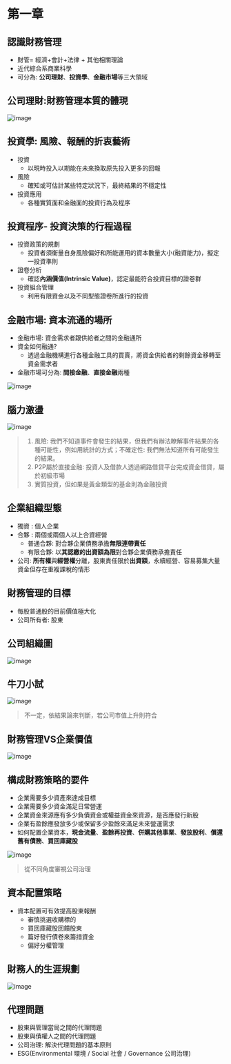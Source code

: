 # 第一章
## 認識財務管理
* 財管= 經濟+會計+法律 + 其他相關理論
* 近代綜合系商業科學
* 可分為: **公司理財**、**投資學**、**金融市場**等三大領域
## 公司理財:財務管理本質的體現
![image](https://user-images.githubusercontent.com/62127656/154001044-ef099931-c3da-4ed3-81d7-cb6f5401fafb.png)
## 投資學: 風險、報酬的折衷藝術
* 投資
   * 以現時投入以期能在未來換取原先投入更多的回報
* 風險
   * 確知或可估計某些特定狀況下，最終結果的不穩定性
* 投資應用
   * 各種實質面和金融面的投資行為及程序
## 投資程序- 投資決策的行程過程
* 投資政策的規劃
   * 投資者須衡量自身風險偏好和所能運用的資本數量大小(融資能力)，擬定一投資準則
* 證卷分析
   * 確認**內涵價值(Intrinsic Value)**，認定最能符合投資目標的證卷群
* 投資組合管理
   * 利用有限資金以及不同型態證卷所進行的投資
## 金融市場: 資本流通的場所
* 金融市場: 資金需求者跟供給者之間的金融通所
* 資金如何融通?
   * 透過金融機構進行各種金融工具的買賣，將資金供給者的剩餘資金移轉至資金需求者
* 金融市場可分為: **間接金融**、**直接金融**兩種

![image](https://user-images.githubusercontent.com/62127656/154003681-f7b5e5d3-0b4e-4c56-b61d-a3a47286804b.png)

## 腦力激盪
![image](https://user-images.githubusercontent.com/62127656/154005924-85bf229d-f086-4093-94e6-f29c28875eb6.png)
>1. 風險: 我們不知道事件會發生的結果，但我們有辦法瞭解事件結果的各種可能性，例如用統計的方式；不確定性: 我們無法知道所有可能發生的結果。
>2. P2P屬於直接金融: 投資人及借款人透過網路借貸平台完成資金借貸，屬於初級市場
>3. 實質投資，但如果是黃金類型的基金則為金融投資
## 企業組織型態
* 獨資 : 個人企業
* 合夥 : 兩個或兩個人以上合資經營
   * 普通合夥: 對合夥企業債務承擔**無限連帶責任**
   * 有限合夥: 以**其認繳的出資額為限**對合夥企業債務承擔責任
* 公司: **所有權**與**經營權**分離，股東責任限於**出資額**，永續經營、容易募集大量資金但存在重複課稅的情形

## 財務管理的目標
* 每股普通股的目前價值極大化
* 公司所有者: 股東
## 公司組織圖
![image](https://user-images.githubusercontent.com/62127656/153999923-169579da-3d7c-4e15-9661-e9342c518fdc.png)
## 牛刀小試
![image](https://user-images.githubusercontent.com/62127656/154006917-6cd6b766-ffd8-4fef-b72e-8f4e2b896377.png)
>不一定，依結果論來判斷，若公司市值上升則符合

## 財務管理VS企業價值
![image](https://user-images.githubusercontent.com/62127656/154007365-3635d8d9-24b3-426e-b4df-e3b78b7e6dcd.png)
## 構成財務策略的要件
* 企業需要多少資產來達成目標
* 企業需要多少資金滿足日常營運
* 企業資金來源應有多少負債資金或權益資金來資源，是否應發行新股
* 企業有盈餘應發放多少或保留多少盈餘來滿足未來營運需求
* 如何配置企業資本，**現金流量**、**盈餘再投資**、**併購其他事業**、**發放股利**、**償還舊有債務**、**買回庫藏股**

![image](https://user-images.githubusercontent.com/62127656/154008372-f6010e9d-92e7-4890-8cc1-630a4938d6f6.png)
>從不同角度審視公司治理

## 資本配置策略
* 資本配置可有效提高股東報酬
  * 審慎挑選收購標的
  * 買回庫藏股回饋股東
  * 篇好發行債卷來籌措資金
  * 偏好分權管理

## 財務人的生涯規劃

![image](https://user-images.githubusercontent.com/62127656/154009003-49399930-f862-4eb5-bdc0-5cb3b3727222.png)
## 代理問題
* 股東與管理當局之間的代理問題
* 股東與債權人之間的代理問題
* 公司治理: 解決代理問題的基本原則
* ESG(Environmental 環境 / Social 社會 / Governance 公司治理)
